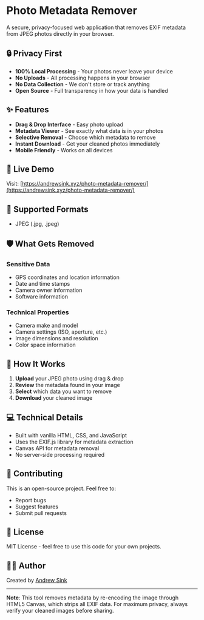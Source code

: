 # Photo Metadata Remover

A secure, privacy-focused web application that removes EXIF metadata from JPEG photos directly in your browser.

## 🔒 Privacy First

- **100% Local Processing** - Your photos never leave your device
- **No Uploads** - All processing happens in your browser
- **No Data Collection** - We don't store or track anything
- **Open Source** - Full transparency in how your data is handled

## ✨ Features

- **Drag & Drop Interface** - Easy photo upload
- **Metadata Viewer** - See exactly what data is in your photos
- **Selective Removal** - Choose which metadata to remove
- **Instant Download** - Get your cleaned photos immediately
- **Mobile Friendly** - Works on all devices

## 🚀 Live Demo

Visit: [https://andrewsink.xyz/photo-metadata-remover/](https://andrewsink.xyz/photo-metadata-remover/)

## 📸 Supported Formats

- JPEG (.jpg, .jpeg)

## 🛡️ What Gets Removed

### Sensitive Data
- GPS coordinates and location information
- Date and time stamps
- Camera owner information
- Software information

### Technical Properties
- Camera make and model
- Camera settings (ISO, aperture, etc.)
- Image dimensions and resolution
- Color space information

## 🔧 How It Works

1. **Upload** your JPEG photo using drag & drop
2. **Review** the metadata found in your image
3. **Select** which data you want to remove
4. **Download** your cleaned image

## 💻 Technical Details

- Built with vanilla HTML, CSS, and JavaScript
- Uses the EXIF.js library for metadata extraction
- Canvas API for metadata removal
- No server-side processing required

## 🤝 Contributing

This is an open-source project. Feel free to:
- Report bugs
- Suggest features
- Submit pull requests

## 📄 License

MIT License - feel free to use this code for your own projects.

## 👨‍💻 Author

Created by [Andrew Sink](https://andrewsink.xyz)

---

**Note**: This tool removes metadata by re-encoding the image through HTML5 Canvas, which strips all EXIF data. For maximum privacy, always verify your cleaned images before sharing.

